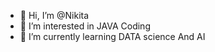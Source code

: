 - 👋 Hi, I’m @Nikita
- 👀 I’m interested in JAVA Coding
- 🌱 I’m currently learning DATA science And AI


<!---
Nikita-U1/Nikita-U1 is a ✨ special ✨ repository because its `README.md` (this file) appears on your GitHub profile.
You can click the Preview link to take a look at your changes.
--->
